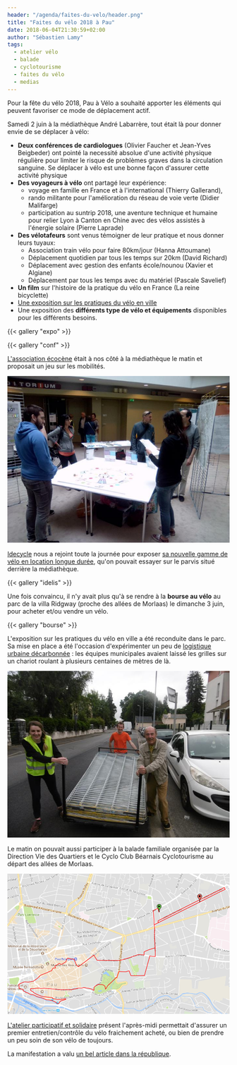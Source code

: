 ```yaml
---
header: "/agenda/faites-du-velo/header.png"
title: "Faites du vélo 2018 à Pau"
date: 2018-06-04T21:30:59+02:00
author: "Sébastien Lamy"
tags:
  - atelier vélo
  - balade
  - cyclotourisme
  - faites du vélo
  - medias
---
```


Pour la fête du vélo 2018, Pau à Vélo a souhaité apporter les éléments
qui peuvent favoriser ce mode de déplacement actif.

Samedi 2 juin à la médiathèque André Labarrère, tout était là pour donner
envie de se déplacer à vélo:

* **Deux conférences de cardiologues** (Olivier Faucher et Jean-Yves Beigbeder)
  ont pointé la necessité absolue d'une activité
  physique régulière pour limiter le risque de problèmes graves
  dans la circulation sanguine. Se déplacer à vélo est une
  bonne façon d'assurer cette activité physique
* **Des voyageurs à vélo** ont partagé leur expérience:
  * voyage en famille en France et à l'international (Thierry Gallerand),
  * rando militante pour l'amélioration du réseau de voie verte (Didier Malifarge)
  * participation au suntrip 2018, une aventure technique et humaine pour relier
    Lyon à Canton en Chine avec des vélos assistés à l'énergie solaire (Pierre Laprade)
* **Des vélotafeurs** sont venus témoigner de leur pratique et nous donner leurs tuyaux:
  * Association train vélo pour faire 80km/jour (Hanna Attoumane)
  * Déplacement quotidien par tous les temps sur 20km (David Richard)
  * Déplacement avec gestion des enfants école/nounou (Xavier et Algiane)
  * Déplacement par tous les temps avec du matériel (Pascale Savelief)
* **Un film** sur l'histoire de la pratique du vélo en France (La reine bicyclette)
* [Une exposition sur les pratiques du vélo en ville][]
* Une exposition des **différents type de vélo et équipements** disponibles pour
  les différents besoins.

{{< gallery "expo" >}}

{{< gallery "conf" >}}

[L'association écocène] était à nos côté à la médiathèque le matin et proposait un
jeu sur les mobilités.

![](ecocene.jpg)

[Idecycle][] nous a rejoint toute la journée pour exposer [sa nouvelle gamme
de vélo en location longue durée][], qu'on pouvait essayer sur le parvis situé
derrière la médiathèque.

{{< gallery "idelis" >}}

Une fois convaincu, il n'y avait plus qu'à se rendre à la **bourse au vélo** au
parc de la villa Ridgway (proche des allées de Morlaas) le dimanche 3 juin, pour
acheter et/ou vendre un vélo.

{{< gallery "bourse" >}}

L'exposition sur les pratiques du vélo en ville a été reconduite dans le parc.
Sa mise en place a été  l'occasion d'expérimenter un peu de [logistique urbaine
décarbonnée][] : les équipes municipales avaient laissé les grilles sur
un chariot roulant à plusieurs centaines de mètres de là.

![](logistique.jpg)

Le matin on pouvait aussi participer à la balade familiale organisée par
la Direction Vie des Quartiers et le Cyclo Club Béarnais Cyclotourisme au départ
des allées de Morlaas.

![](balade-familiale.png)

 [L'atelier participatif et solidaire] présent l'après-midi
permettait d'assurer un premier entretien/contrôle du vélo fraichement acheté, ou
bien de prendre un peu soin de son vélo de toujours.

La manifestation a valu [un bel article dans la république][].


[Une exposition sur les pratiques du vélo en ville]: expo-faites-du-velo-2018-pau-a-velo.pdf
[logistique urbaine décarbonnée]: http://carfree.fr/index.php/2017/09/20/la-logistique-urbaine-decarbonee/
[L'atelier participatif et solidaire]: http://www.ateliervelopau.fr/
[L'association écocène]: http://ecocene.fr/
[Idecycle]: http://www.reseau-idelis.com/1105-IDEcycle---Votre-service-velo-de-l-agglomeration-paloise.html
[sa nouvelle gamme de vélo en location longue durée]: http://www.reseau-idelis.com/affichage.php?id=1134
[un bel article dans la république]: rep-fete-velo-2018.pdf
